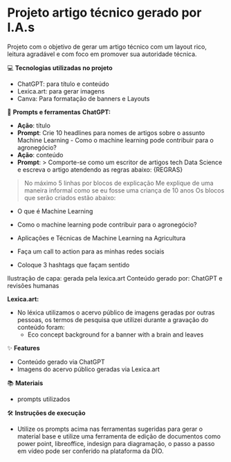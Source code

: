 
# Projeto artigo técnico gerado por I.A.s

Projeto com o objetivo de gerar um artigo técnico com um layout rico, leitura agradável e com foco em promover sua autoridade técnica.


💻 **Tecnologias utilizadas no projeto**
- ChatGPT: para título e conteúdo
- Lexica.art: para gerar imagens
- Canva: Para formatação de banners e Layouts

📄 **Prompts e ferramentas**
**ChatGPT:**
- **Ação**: título
- **Prompt**: Crie 10 headlines para nomes de artigos sobre o assunto Machine Learning - Como o machine learning pode contribuir para o agronegócio?
- **Ação**: conteúdo
- **Prompt**: > Comporte-se como um escritor de artigos tech Data Science e escreva o
artigo atendendo as regras abaixo:
{REGRAS}
> No máximo 5 linhas por blocos de explicação
> Me explique de uma maneira informal como se eu fosse uma criança de 10 anos
> Os blocos que serão criados estão abaixo:
- O que é Machine Learning
- Como o machine learning pode contribuir para o agronegócio?
- Aplicações e Técnicas de Machine Learning na Agricultura

- Faça um call to action para as minhas redes sociais
- Coloque 3 hashtags que façam sentido

Ilustração de capa: gerada pela lexica.art
Conteúdo gerado por: ChatGPT e revisões humanas

**Lexica.art:**
- No léxica utilizamos o acervo público de imagens geradas por outras pessoas, os termos de pesquisa que utilizei durante a gravação do conteúdo foram:
  - Eco concept background for a banner with a brain and leaves

✨ **Features**
- Conteúdo gerado via ChatGPT
- Imagens do acervo público geradas via Lexica.art

📚 **Materiais**
- prompts utilizados

🛠️ **Instruções de execução**
- Utilize os prompts acima nas ferramentas sugeridas para gerar o material base e utilize uma ferramenta de edição de documentos como power point, libreoffice, indesign para diagramação, o passo a passo em vídeo pode ser conferido na plataforma da DIO.
